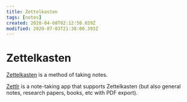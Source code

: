 ```yaml
---
title: Zettelkasten
tags: [notes]
created: 2020-04-08T02:12:50.029Z
modified: 2020-07-03T21:38:00.393Z
---
```


# Zettelkasten

[Zettelkasten](https://zettelkasten.de/posts/overview/) is a method of taking notes.

[Zettlr](https://www.zettlr.com/) is a note-taking app that supports Zettelkasten (but also general notes, research papers, books, etc with PDF export).
